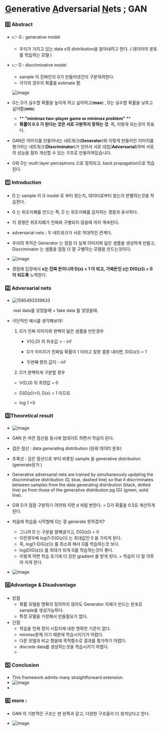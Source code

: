 # <u>G</u>enerative <u>A</u>dversarial <u>N</u>ets ; GAN

### :zero: Abstract

- :point_right: G : generative model

  - 우리가 가지고 있는 data  x의 distribution을 알아내려고 한다. ( 데이터의 분포를 학습하는 모델 )

- :point_right: D : discriminative model 

  - sample 이 진짜인지 G가 만들어낸건지 구분하려한다. 
  - 각각의 경우의 확률을 estimate 함.

  ![image](https://user-images.githubusercontent.com/28949182/77851328-8b958b00-7213-11ea-88b2-269f03a56208.png) 

  

- G는 D가 실수할 확률을 높이게 하고 싶어하고(**max**) , D는 실수할 확률을 낮추고 싶어함(**min**)  

  - **  **"minimax two-player game or minimax problem"** **
  - **확률이 0.5 가 된다는 것은 서로 구분하지 못하는 것**. 즉, 이렇게 되는것이 목표다.



-  GAN은 이미지를 만들어내는 네트워크(**Generator**)와 이렇게 만들어진 이미지를 평가하는 네트워크(**Discriminator**)가 있어서 서로 대립(**Adversarial**)하며 서로의 성능을 점차 개선할 수 있는 구조로 만들어져있습니다. 



- G와 D는 multi layer perceptrons 으로 정의되고,  back propagation으로 학습된다.







### :one: Introduction

- D 는 sample 이  G model 로 부터 왔는지, 데이터로부터 왔는지 판별하는것을 학습한다.
- G 는 위조지폐를 만드는 쪽, D 는 위조지폐를 감지하는 경찰과 유사하다.
- 이 경쟁은 위조지폐가 진짜와 구별되지 않을때 까지 계속된다.



- adversarial nets : 두 네트워크가 서로 적대적인 관계다.

- 우리의 목적은 Generator 는 점점 더 실제 이미지와 닮은 샘플을 생성하게 만들고, Discriminator 는 샘플을 점점 더 잘 구별하는 모델을 만드는것이다.

  

- ![image](https://user-images.githubusercontent.com/28949182/77852181-2db77200-7218-11ea-9f0e-3feab2f8ff5d.png)

- 경찰에 입장에서 **x는 진짜 돈이니까 D(x) = 1 이 되고, 가짜돈인 z는 D(G(z)) = 0 이 되도록** 노력한다. 

  



### :two: Adversarial nets

- ![1585493339633](C:\Users\MiSung\AppData\Roaming\Typora\typora-user-images\1585493339633.png) 

  ​																	real data를 넣었을때 + fake data 를 넣었을때.



- 극단적인 예시를 생각해보자! 

  1. G가 진짜 이미지와 완벽히 닮은 샘플을 만든경우
     
     - V(G,D) 의 최솟값 = - inf
     
     - D가 이미지가 진짜일 확률이 1 이라고 잘못 결론 내리면, D(G(z)) = 1 
     - 두번째 항의 값이 - inf 
     
  2.  D가 완벽하게 구분할 경우

     - V(D,G) 의 최댓값 = 0

     - D(G(z))=0, D(x) = 1 이므로 
     - log 1 =0 



### :three:Theoretical result

- ![image](https://user-images.githubusercontent.com/28949182/77998555-38831b80-736c-11ea-9fd7-30646e2f75ed.png)
- GAN 은 파란 점선을 동시에 업데이트 하면서 학습이 된다. 
- 검은 점선 : data generating distribution  (원래 데이터 분포)
- 초록선 : 검은 점선으로 부터 비롯된 sample 을 generative distribution (generate된거 )
- Generative adversarial nets are trained by simultaneously updating the discriminative distribution
  (D, blue, dashed line) so that it discriminates between samples from the data generating distribution (black, dotted line) px from those of the generative distribution pg (G) (green, solid line).



- G와 D가 점점 구분하기 어려워 지면 d 처럼 변한다.  = D가 확률을 0.5로 계산하게 된다. 



- 처음에 학습을 시작할때 G는 잘 generate 못하겠지?
  - 그니까 D 는 구분을 잘해낼거고,  D(G(z)) = 0
  - 이런경우에 log(1-D(G(z))) 는 최대값인 0 을 가지게 된다. 
  - 즉, log(1-D(G(z))) 를  최소화 해서 G를 학습하는것 보다.
  - log(D(G(z))) 를 최대가 되게 G를 학습하는것이 좋다.  
  - 이렇게 하면 학습 초기에 더 강한 gradient 를 받게 된다. = 학습이 더 잘 이루어 지게 한다. 



- ![image](https://user-images.githubusercontent.com/28949182/78002972-f1e4ef80-7372-11ea-93b5-8eb790440e01.png) 









### :four:Advantage & Disadvantage

- 장점
  - 확률 모델을 명확히 정의하지 않아도 Generator  자체가 만드는 분포로 sample을 생성가능하다.
  - 특정 모델을 가정해서 만들필요가 없다.
- 단점
  - 학습을 언제 정지 시킬지에 대한 명확한 기준이 없다.
  - minmax문제 이기 때문에 학습시키기가 어렵다.
  - 다른 모델과 비교 했을때 목적함수로 결과를 평가하기 어렵다.
  - discrete data를 생성하는것을 학습시키기 어렵다. 
  - 





### :five: Conclusion

- This framework admits many straightforward extension.
- ![image](https://user-images.githubusercontent.com/28949182/77999958-7719d580-736e-11ea-860c-851739fa7faa.png)
- 



### :six: more : 

- GAN 의 기본적인 구조는 맨 왼쪽과 같고, 다양한 구조들이 더 생겨났다고 한다.



- ![image](https://user-images.githubusercontent.com/28949182/77999576-da573800-736d-11ea-8af3-b6bfc0de25d2.png) 

